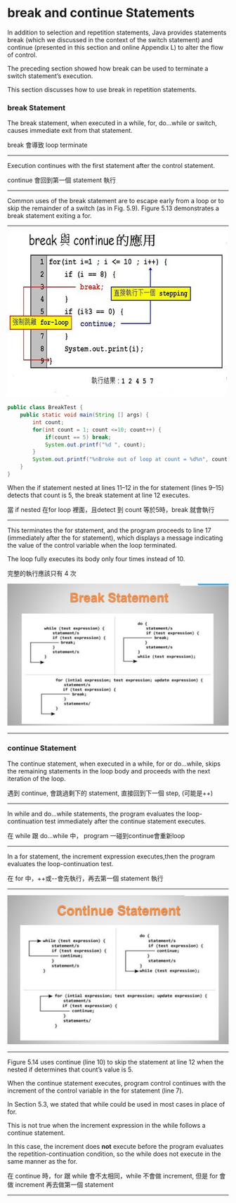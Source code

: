 # break and continue Statements
In addition to selection and repetition statements, Java provides statements break (which we discussed in the context of the switch statement) and continue (presented in this section and online Appendix L) to alter the flow of control. 

The preceding section showed how break can be used to terminate a switch statement’s execution. 

This section discusses how to use break in repetition statements.

### break Statement
The break statement, when executed in a while, for, do…while or switch, causes immediate exit from that statement. 

break 會導致 loop terminate

---

Execution continues with the first statement after the control statement. 

continue 會回到第一個 statement 執行

---

Common uses of the break statement are to escape early from a loop or to
skip the remainder of a switch (as in Fig. 5.9). Figure 5.13 demonstrates a break statement exiting a for.

---

![break-flowchart](/img/break-continue-flowchart.jpg)

```java
public class BreakTest {
    public static void main(String [] args) {
        int count;
        for(int count = 1; count <=10; count++) {
            if(count == 5) break;
            System.out.printf("%d ", count);
        }
        System.out.printf("%nBroke out of loop at count = %d%n", count);
    } 
}
```

When the if statement nested at lines 11–12 in the for statement (lines 9–15) detects
that count is 5, the break statement at line 12 executes. 

當 if nested 在for loop 裡面，且detect 到 count 等於5時，break 就會執行


---

This terminates the for statement,
and the program proceeds to line 17 (immediately after the for statement), which displays
a message indicating the value of the control variable when the loop terminated. 

The loop fully executes its body only four times instead of 10.

完整的執行應該只有 4 次

![break-flowchart](img/break-flowchart.png)


----

### continue Statement

The continue statement, when executed in a while, for or do…while, skips the remaining statements in the loop body and proceeds with the next iteration of the loop.

遇到 continue, 會跳過剩下的 statement, 直接回到下一個 step, (可能是++)

----

In while and do…while statements, the program evaluates the loop-continuation test immediately
after the continue statement executes. 

在 while 跟 do...while 中， program 一碰到continue會重新loop 

---

In a for statement, the increment expression executes,then the program evaluates the loop-continuation test.

在 for 中，++或--會先執行，再去第一個 statement 執行

---
![continue-flowchart](img/continue-flowchart.png)

---

Figure 5.14 uses continue (line 10) to skip the statement at line 12 when the nested
if determines that count’s value is 5. 

When the continue statement executes, program
control continues with the increment of the control variable in the for statement (line 7).

In Section 5.3, we stated that while could be used in most cases in place of for. 

This is not true when the increment expression in the while follows a continue statement. 

In this case, the increment does **not** execute before the program evaluates the repetition-continuation condition, so the while does not execute in the same manner as the for.

在 continue 時，for 跟 while 會不太相同，while 不會做 increment, 但是 for 會做 increment 再去做第一個 statement

---
